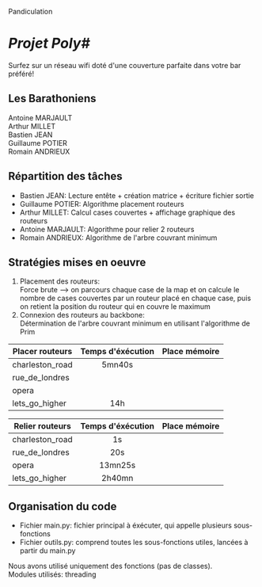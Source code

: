Pandiculation

***Projet Poly#***
===================
Surfez sur un réseau wifi doté d'une couverture parfaite dans votre bar préféré!

Les Barathoniens
-----------------
Antoine MARJAULT<br/>
Arthur MILLET<br/>
Bastien JEAN<br/>
Guillaume POTIER<br/>
Romain ANDRIEUX<br/>

Répartition des tâches
-----------------------
- Bastien JEAN: Lecture entête + création matrice + écriture fichier sortie<br/>
- Guillaume POTIER: Algorithme placement routeurs<br/>
- Arthur MILLET: Calcul cases couvertes + affichage graphique des routeurs<br/>
- Antoine MARJAULT: Algorithme pour relier 2 routeurs<br/>
- Romain ANDRIEUX: Algorithme de l'arbre couvrant minimum<br/>

Stratégies mises en oeuvre
----------------------------
1. Placement des routeurs:<br/>
   Force brute --> on parcours chaque case de la map et on calcule le nombre de cases couvertes par un routeur placé en chaque case, puis on retient la position du routeur qui en couvre le maximum<br/>
2. Connexion des routeurs au backbone:<br/>
   Détermination de l'arbre couvrant minimum en utilisant l'algorithme de Prim<br/>

|Placer routeurs | Temps d'éxécution | Place mémoire |
|----------------|:-----------------:|:-------------:|
|charleston_road |5mn40s             |               |
|rue_de_londres  |                   |               |
|opera           |                   |               |
|lets_go_higher  |14h                |               |

|Relier routeurs | Temps d'éxécution | Place mémoire |
|----------------|:-----------------:|:-------------:|
|charleston_road |1s                 |               |
|rue_de_londres  |20s                |               |
|opera           |13mn25s            |               |
|lets_go_higher  |2h40mn             |               |


Organisation du code
---------------------
- Fichier main.py: fichier principal à éxécuter, qui appelle plusieurs sous-fonctions
- Fichier outils.py: comprend toutes les sous-fonctions utiles, lancées à partir du main.py

Nous avons utilisé uniquement des fonctions (pas de classes).<br/>
Modules utilisés: threading<br/>